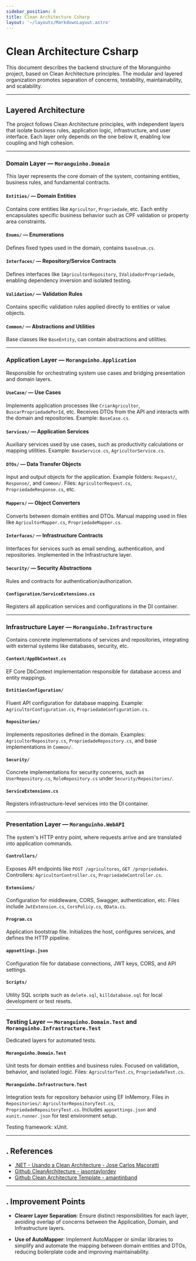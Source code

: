 ```yaml
---
sidebar_position: 8
title: Clean Architecture Csharp
layout: '~/layouts/MarkdownLayout.astro'
---
```


# Clean Architecture Csharp

This document describes the backend structure of the Moranguinho project, based on Clean Architecture principles. The modular and layered organization promotes separation of concerns, testability, maintainability, and scalability.

---

## Layered Architecture
The project follows Clean Architecture principles, with independent layers that isolate business rules, application logic, infrastructure, and user interface. Each layer only depends on the one below it, enabling low coupling and high cohesion.

---

### Domain Layer — `Moranguinho.Domain`
This layer represents the core domain of the system, containing entities, business rules, and fundamental contracts.

#### `Entities/` — Domain Entities
Contains core entities like `Agricultor`, `Propriedade`, etc. Each entity encapsulates specific business behavior such as CPF validation or property area constraints.

#### `Enums/` — Enumerations
Defines fixed types used in the domain, contains `baseEnum.cs`.

#### `Interfaces/` — Repository/Service Contracts
Defines interfaces like `IAgricultorRepository`, `IValidadorPropriedade`, enabling dependency inversion and isolated testing.

#### `Validation/` — Validation Rules
Contains specific validation rules applied directly to entities or value objects.

#### `Common/` — Abstractions and Utilities
Base classes like `BaseEntity`, can contain abstractions and utilities.

---

### Application Layer — `Moranguinho.Application`
Responsible for orchestrating system use cases and bridging presentation and domain layers.

#### `UseCase/` — Use Cases
Implements application processes like `CriarAgricultor`, `BuscarPropriedadePorId`, etc. Receives DTOs from the API and interacts with the domain and repositories. Example: `BaseCase.cs`.

#### `Services/` — Application Services
Auxiliary services used by use cases, such as productivity calculations or mapping utilities. Example: `BaseService.cs`, `AgricultorService.cs`.

#### `DTOs/` — Data Transfer Objects
Input and output objects for the application. Example folders: `Request/`, `Response/`, and `Common/`. Files: `AgricultorRequest.cs`, `PropriedadeResponse.cs`, etc.

#### `Mappers/` — Object Converters
Converts between domain entities and DTOs. Manual mapping used in files like `AgricultorMapper.cs`, `PropriedadeMapper.cs`.

#### `Interfaces/` — Infrastructure Contracts
Interfaces for services such as email sending, authentication, and repositories. Implemented in the Infrastructure layer.

#### `Security/` — Security Abstractions
Rules and contracts for authentication/authorization.

#### `Configuration/ServiceExtensions.cs`
Registers all application services and configurations in the DI container.

---

### Infrastructure Layer — `Moranguinho.Infrastructure`
Contains concrete implementations of services and repositories, integrating with external systems like databases, security, etc.

#### `Context/AppDbContext.cs`
EF Core DbContext implementation responsible for database access and entity mappings.

#### `EntitiesConfiguration/`
Fluent API configuration for database mapping. Example: `AgricultorConfiguration.cs`, `PropriedadeConfiguration.cs`.

#### `Repositories/`
Implements repositories defined in the domain. Examples: `AgricultorRepository.cs`, `PropriedadeRepository.cs`, and base implementations in `Common/`.

#### `Security/`
Concrete implementations for security concerns, such as `UserRepository.cs`, `RoleRepository.cs` under `Security/Repositories/`.

#### `ServiceExtensions.cs`
Registers infrastructure-level services into the DI container.

---

### Presentation Layer — `Moranguinho.WebAPI`
The system's HTTP entry point, where requests arrive and are translated into application commands.

#### `Controllers/`
Exposes API endpoints like `POST /agricultores`, `GET /propriedades`. Controllers: `AgricultorController.cs`, `PropriedadeController.cs`.

#### `Extensions/`
Configuration for middleware, CORS, Swagger, authentication, etc. Files include `JwtExtension.cs`, `CorsPolicy.cs`, `OData.cs`.

#### `Program.cs`
Application bootstrap file. Initializes the host, configures services, and defines the HTTP pipeline.

#### `appsettings.json`
Configuration file for database connections, JWT keys, CORS, and API settings.

#### `Scripts/`
Utility SQL scripts such as `delete.sql`, `killdatabase.sql` for local development or test resets.

---

### Testing Layer — `Moranguinho.Domain.Test` and `Moranguinho.Infrastructure.Test`
Dedicated layers for automated tests.

#### `Moranguinho.Domain.Test`
Unit tests for domain entities and business rules. Focused on validation, behavior, and isolated logic. Files: `AgricultorTest.cs`, `PropriedadeTest.cs`.

#### `Moranguinho.Infrastructure.Test`
Integration tests for repository behavior using EF InMemory. Files in `Repositories/`: `AgricultorRepositoryTest.cs`, `PropriedadeRepositoryTest.cs`. Includes `appsettings.json` and `xunit.runner.json` for test environment setup.

Testing framework: xUnit.

---

## . References
- [.NET - Usando a Clean Architecture - Jose Carlos Macoratti](http://youtube.com/watch?v=luyGoZa9is4&list=PLJ4k1IC8GhW3GICba2dLmiTZrVPw0SthC&index=7)
- [Github CleanArchitecture - jasontaylordev](https://github.com/jasontaylordev/CleanArchitecture)
- [Github Clean Architecture Template - amantinband](https://github.com/amantinband/clean-architecture)


---

## . Improvement Points

- **Clearer Layer Separation**: Ensure distinct responsibilities for each layer, avoiding overlap of concerns between the Application, Domain, and Infrastructure layers.

- **Use of AutoMapper**: Implement AutoMapper or similar libraries to simplify and automate the mapping between domain entities and DTOs, reducing boilerplate code and improving maintainability.